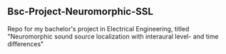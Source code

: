 ## Bsc-Project-Neuromorphic-SSL
Repo for my bachelor's project in Electrical Engineering, titled "Neuromorphic sound source localization with interaural level- and time differences"
